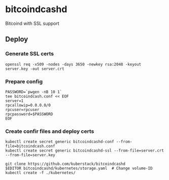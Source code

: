 # bitcoindcashd
Bitcoind with SSL support

## Deploy

### Generate SSL certs

    openssl req -x509 -nodes -days 3650 -newkey rsa:2048 -keyout server.key -out server.crt
    
### Prepare config

    PASSWORD=`pwgen -nB 10 1`
    tee bitcoindcash.conf << EOF
    server=1
    rpcallowip=0.0.0.0/0
    rpcuser=rpcuser
    rpcpassword=$PASSWORD
    EOF

### Create confir files and deploy certs

    kubectl create secret generic bitcoindcashd-conf --from-file=bitcoindcash.conf
    kubectl create secret generic bitcoindcashd-ssl --from-file=server.crt --from-file=server.key
    
    git clone https://github.com/kuberstack/bitcoindcashd
    $EDITOR bitcoindcashd/kubernetes/storage.yaml  # Change volume-ID
    kubectl create -f ./kubernetes/
